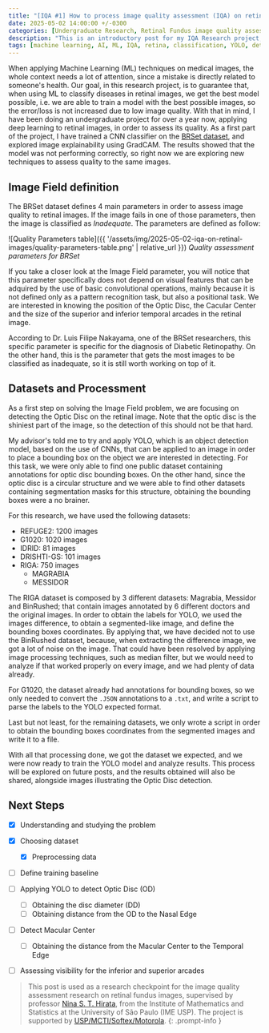 ```yaml
---
title: "[IQA #1] How to process image quality assessment (IQA) on retinal images"
date: 2025-05-02 14:00:00 +/-0300
categories: [Undergraduate Research, Retinal Fundus image quality assessment]
description: "This is an introductory post for my IQA Research project, based on applying computer vision and deep learning techniques to assess quality on retinal fundus images."
tags: [machine learning, AI, ML, IQA, retina, classification, YOLO, detection]
---
```


When applying Machine Learning (ML) techniques on medical images, the whole context needs a lot of attention, since a mistake is directly related to someone's health. 
Our goal, in this research project, is to guarantee that, when using ML to classify diseases in retinal images, we get the best model possible, i.e. we are able to train a model with the best possible images, so the error/loss is not increased due to low image quality. 
With that in mind, I have been doing an undergraduate project for over a year now, applying deep learning to retinal images, in order to assess its quality. As a first part of the project, I have trained a CNN classifier on the [BRSet dataset](https://physionet.org/content/brazilian-ophthalmological/1.0.1/), and explored image explainability using GradCAM. The results showed that the model was not performing correctly, so right now we are exploring new techniques to assess quality to the same images. 

## Image Field definition

The BRSet dataset defines 4 main parameters in order to assess image quality to retinal images. If the image fails in one of those parameters, then the image is classified as _Inadequate_. The parameters are defined as follow:

![Quality Parameters table]({{ '/assets/img/2025-05-02-iqa-on-retinal-images/quality-parameters-table.png' | relative_url }})
_Quality assessment parameters for BRSet_

If you take a closer look at the Image Field parameter, you will notice that this parameter specifically does not depend on visual features that can be adquired by the use of basic convolutional operations, mainly because it is not defined only as a pattern recognition task, but also a positional task. We are interested in knowing the position of the Optic Disc, the Cacular Center and the size of the superior and inferior temporal arcades in the retinal image. 

According to Dr. Luis Filipe Nakayama, one of the BRSet researchers, this specific parameter is specific for the diagnosis of Diabetic Retinopathy. On the other hand, this is the parameter that gets the most images to be classified as inadequate, so it is still worth working on top of it.

## Datasets and Processment

As a first step on solving the Image Field problem, we are focusing on detecting the Optic Disc on the retinal image. Note that the optic disc is the shiniest part of the image, so the detection of this should not be that hard.

My advisor's told me to try and apply YOLO, which is an object detection model, based on the use of CNNs, that can be applied to an image in order to place a bounding box on the object we are interested in detecting. For this task, we were only able to find one public dataset containing annotations for optic disc bounding boxes. On the other hand, since the optic disc is a circular structure and we were able to find other datasets containing segmentation masks for this structure, obtaining the bounding boxes were a no brainer.

For this research, we have used the following datasets:

- REFUGE2: 1200 images
- G1020: 1020 images
- IDRID: 81 images
- DRISHTI-GS: 101 images
- RIGA: 750 images
    * MAGRABIA
    * MESSIDOR

The RIGA dataset is composed by 3 different datasets: Magrabia, Messidor and BinRushed; that contain images annotated by 6 different doctors and the original images. In order to obtain the labels for YOLO, we used the images difference, to obtain a segmented-like image, and define the bounding boxes coordinates. By applying that, we have decided not to use the BinRushed dataset, because, when extracting the difference image, we got a lot of noise on the image. That could have been resolved by applying image processing techniques, such as median filter, but we would need to analyze if that worked properly on every image, and we had plenty of data already.

For G1020, the dataset already had annotations for bounding boxes, so we only needed to convert the `.JSON` annotations to a `.txt`, and write a script to parse the labels to the YOLO expected format.

Last but not least, for the remaining datasets, we only wrote a script in order to obtain the bounding boxes coordinates from the segmented images and write it to a file.

With all that processing done, we got the dataset we expected, and we were now ready to train the YOLO model and analyze results. This process will be explored on future posts, and the results obtained will also be shared, alongside images illustrating the Optic Disc detection.

## Next Steps

- [X] Understanding and studying the problem
- [X] Choosing dataset
    - [X] Preprocessing data
- [ ] Define training baseline
- [ ] Applying YOLO to detect Optic Disc (OD)
    - [ ] Obtaining the disc diameter (DD)
    - [ ] Obtaining distance from the OD to the Nasal Edge
- [ ] Detect Macular Center
    - [ ] Obtaining the distance from the Macular Center to the Temporal Edge
- [ ] Assessing visibility for the inferior and superior arcades


> This post is used as a research checkpoint for the image quality assessment research on retinal fundus images, supervised by professor [Nina S. T. Hirata](https://www.ime.usp.br/~nina/), from the Institute of Mathematics and Statistics at the University of São Paulo (IME USP). The project is supported by [USP/MCTI/Softex/Motorola](https://synestech.ai/).
{: .prompt-info }
